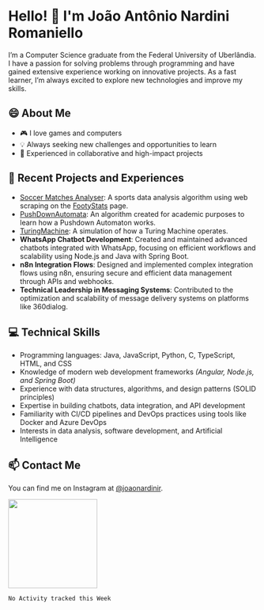 # Hello! 👋 I'm João Antônio Nardini Romaniello

I’m a Computer Science graduate from the Federal University of Uberlândia. I have a passion for solving problems through programming and have gained extensive experience working on innovative projects. As a fast learner, I’m always excited to explore new technologies and improve my skills.

## 😄 About Me 

- 🎮 I love games and computers
- 💡 Always seeking new challenges and opportunities to learn
- 🤝 Experienced in collaborative and high-impact projects

## 📂 Recent Projects and Experiences

- [Soccer Matches Analyser](https://github.com/joaoromaniello/odds.git): A sports data analysis algorithm using web scraping on the [FootyStats](https://footystats.org/) page.
- [PushDownAutomata](https://github.com/joaoromaniello/PushDownAutomata): An algorithm created for academic purposes to learn how a Pushdown Automaton works.
- [TuringMachine](https://github.com/joaoromaniello/TuringMachine): A simulation of how a Turing Machine operates.
- **WhatsApp Chatbot Development**: Created and maintained advanced chatbots integrated with WhatsApp, focusing on efficient workflows and scalability using Node.js and Java with Spring Boot.
- **n8n Integration Flows**: Designed and implemented complex integration flows using n8n, ensuring secure and efficient data management through APIs and webhooks.
- **Technical Leadership in Messaging Systems**: Contributed to the optimization and scalability of message delivery systems on platforms like 360dialog.

## 💻 Technical Skills

- Programming languages: Java, JavaScript, Python, C, TypeScript, HTML, and CSS
- Knowledge of modern web development frameworks *(Angular, Node.js, and Spring Boot)*
- Experience with data structures, algorithms, and design patterns (SOLID principles)
- Expertise in building chatbots, data integration, and API development
- Familiarity with CI/CD pipelines and DevOps practices using tools like Docker and Azure DevOps
- Interests in data analysis, software development, and Artificial Intelligence

## 📫 Contact Me

You can find me on Instagram at [@joaonardinir](https://instagram.com/joaonardinir).

<img height="180em" src="https://github-readme-stats.vercel.app/api?username=joaoromaniello&show_icons=true&hide_border=true&&count_private=true&include_all_commits=true" />

<!--START_SECTION:waka-->
```text
No Activity tracked this Week
```
<!--END_SECTION:waka-->


<!--
**joaoromaniello/joaoromaniello** is a ✨ _special_ ✨ repository because its `README.md` (this file) appears on your GitHub profile.

Here are some ideas to get you started:

- 🔭 I’m currently working on ...
- 🌱 I’m currently learning ...
- 👯 I’m looking to collaborate on ...
- 🤔 I’m looking for help with ...
- 💬 Ask me about ...
- 📫 How to reach me: ...
- 😄 Pronouns: ...
- ⚡ Fun fact: ...
-->
